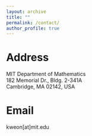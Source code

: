 ```yaml
---
layout: archive
title: ""
permalink: /contact/
author_profile: true
---
```


# Address
MIT Department of Mathematics  
182 Memorial Dr., Bldg. 2-341A  
Cambridge, MA 02142, USA  

# Email
kweon[at]mit.edu
